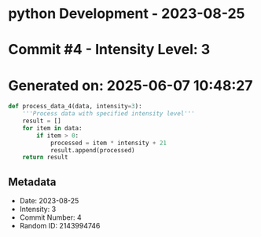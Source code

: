 ﻿# python Development - 2023-08-25
# Commit #4 - Intensity Level: 3
# Generated on: 2025-06-07 10:48:27
```python
def process_data_4(data, intensity=3):
    '''Process data with specified intensity level'''
    result = []
    for item in data:
        if item > 0:
            processed = item * intensity + 21
            result.append(processed)
    return result
```
## Metadata
- Date: 2023-08-25
- Intensity: 3
- Commit Number: 4
- Random ID: 2143994746
